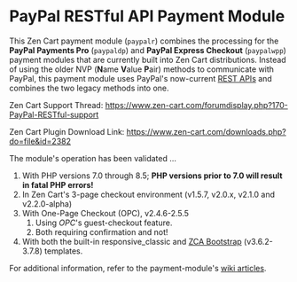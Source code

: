 # PayPal RESTful API Payment Module
This Zen Cart payment module (`paypalr`) combines the processing for the **PayPal Payments Pro** (`paypaldp`) and **PayPal Express Checkout** (`paypalwpp`) payment modules that are currently built into Zen Cart distributions.  Instead of using the older NVP (**N**ame **V**alue **P**air) methods to communicate with PayPal, this payment module uses PayPal's now-current [REST APIs](https://developer.paypal.com/api/rest/) and combines the two legacy methods into one.

Zen Cart Support Thread: https://www.zen-cart.com/forumdisplay.php?170-PayPal-RESTful-support

Zen Cart Plugin Download Link: https://www.zen-cart.com/downloads.php?do=file&id=2382

The module's operation has been validated …

1. With PHP versions 7.0 through 8.5; **PHP versions prior to 7.0 will result in fatal PHP errors!**
2. In Zen Cart's 3-page checkout environment (v1.5.7, v2.0.x, v2.1.0 and v2.2.0-alpha)
3. With One-Page Checkout  (OPC), v2.4.6-2.5.5
   1. Using *OPC*'s guest-checkout feature.
   2. Both requiring confirmation and not!
4. With both the built-in responsive_classic and [ZCA Bootstrap](https://www.zen-cart.com/downloads.php?do=file&id=2191) (v3.6.2-3.7.8) templates.

For additional information, refer to the payment-module's [wiki articles](https://github.com/lat9/paypalr/wiki).
